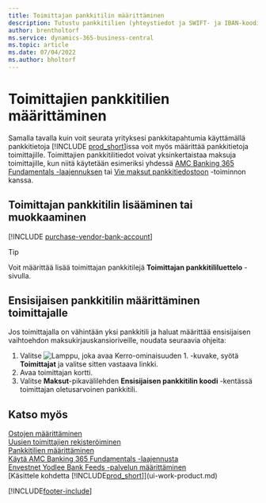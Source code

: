 ```yaml
---
title: Toimittajan pankkitilin määrittäminen
description: Tutustu pankkitilien (yhteystiedot ja SWIFT- ja IBAN-koodit mukaan luettuna) määrittämiseen toimittajakorteille Business Centralissa.
author: brentholtorf
ms.service: dynamics-365-business-central
ms.topic: article
ms.date: 07/04/2022
ms.author: bholtorf
---
```

# <a name="set-up-vendor-bank-accounts"></a>Toimittajien pankkitilien määrittäminen

Samalla tavalla kuin voit seurata yrityksesi pankkitapahtumia käyttämällä pankkitietoja [!INCLUDE [prod_short](includes/prod_short.md)]issa voit myös määrittää pankkitietoja toimittajille. Toimittajien pankkitilitiedot voivat yksinkertaistaa maksuja toimittajille, kun niitä käytetään esimeriksi yhdessä [AMC Banking 365 Fundamentals -laajennuksen](ui-extensions-amc-banking.md) tai [Vie maksut pankkitiedostoon](finance-make-payments-with-bank-data-conversion-service-or-sepa-credit-transfer.md) -toiminnon kanssa.

## <a name="add-or-edit-a-vendor-bank-account"></a>Toimittajan pankkitilin lisääminen tai muokkaaminen

[!INCLUDE [purchase-vendor-bank-account](includes/purchase-vendor-bank-account.md)]

> [!TIP]
> Voit määrittää lisää toimittajan pankkitilejä **Toimittajan pankkitililuettelo** -sivulla.

## <a name="set-up-a-preferred-vendor-bank-account"></a>Ensisijaisen pankkitilin määrittäminen toimittajalle

Jos toimittajalla on vähintään yksi pankkitili ja haluat määrittää ensisijaisen vaihtoehdon maksukirjauskansioriveille, noudata seuraavia ohjeita:

1. Valitse ![Lamppu, joka avaa Kerro-ominaisuuden 1.](media/ui-search/search_small.png "Kerro, mitä haluat tehdä") -kuvake, syötä **Toimittajat** ja valitse sitten vastaava linkki.
2. Avaa toimittajan kortti.
3. Valitse **Maksut**-pikavälilehden **Ensisijaisen pankkitilin koodi** -kentässä toimittajan oletusarvoinen pankkitili.

## <a name="see-also"></a>Katso myös

[Ostojen määrittäminen](purchasing-setup-purchasing.md)  
[Uusien toimittajien rekisteröiminen](purchasing-how-register-new-vendors.md)  
[Pankkitilien määrittäminen](bank-how-setup-bank-accounts.md)  
[Käytä AMC Banking 365 Fundamentals -laajennusta](ui-extensions-amc-banking.md)  
[Envestnet Yodlee Bank Feeds -palvelun määrittäminen](bank-how-setup-bank-statement-service.md)  
[Käsittele kohdetta [!INCLUDE[prod_short](includes/prod_short.md)]](ui-work-product.md)

[!INCLUDE[footer-include](includes/footer-banner.md)]
